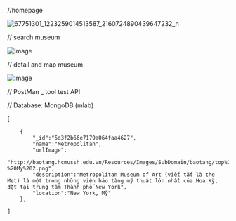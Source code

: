 //homepage
   
   ![67751301_1223259014513587_2160724890439647232_n](https://user-images.githubusercontent.com/34773010/62196274-e7b7bf00-b3a7-11e9-9743-c5b8469e8fd3.png)

// search museum

![image](https://user-images.githubusercontent.com/34773010/62196427-35342c00-b3a8-11e9-8781-15decfc4ba31.png)

// detail and map museum

![image](https://user-images.githubusercontent.com/34773010/62196525-690f5180-b3a8-11e9-9066-218976df5ba5.png)

// PostMan _ tool test API

// Database: MongoDB (mlab)

[
  
        {   
            "_id":"5d3f2b66e7179a064faa4627",
            "name":"Metropolitan",
            "urlImage":
            "http://baotang.hcmussh.edu.vn/Resources/Images/SubDomain/baotang/top%2010%20bao%20tang%20noi%20tieng%20the%20gioi/Metropolitan%20%E2%80%93%20New%20York%20-%20My%202.png",
            "description":"Metropolitan Museum of Art (viết tắt là the Met) là một trong những viện bảo tàng mỹ thuật lớn nhất của Hoa Kỳ, đặt tại trung tâm Thành phố New York",
            "location":"New York, Mỹ"
        },
    
    ]
